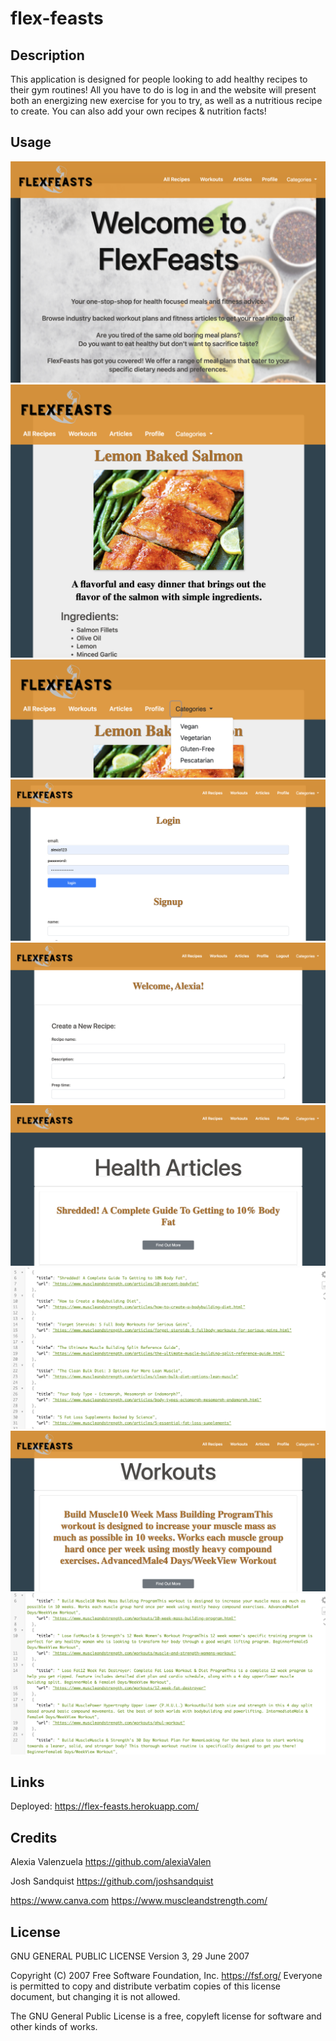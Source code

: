 # flex-feasts

## Description

This application is designed for people looking to add healthy recipes to their gym routines! All you have to do is log in and the website will present both an energizing new exercise for you to try, as well as a nutritious recipe to create. You can also add your own recipes & nutrition facts!

## Usage
![main-img](./public/images/readme/main.png)
![meal-img](./public/images/readme/meal.png)
![category-img](./public/images/readme/category.png)
![login-img](./public/images/readme/login.png)
![create-img](./public/images/readme/create.png)
![articles-img](./public/images/readme/articles.png)
![articles-api-img](./public/images/readme/articleendpoint.png)
![workouts-img](./public/images/readme/workouts.png)
![articles-api-img](./public/images/readme/workoutsendpoint.png)


## Links

Deployed: https://flex-feasts.herokuapp.com/

## Credits 

Alexia Valenzuela https://github.com/alexiaValen


Josh Sandquist https://github.com/joshsandquist

https://www.canva.com
https://www.muscleandstrength.com/


## License

GNU GENERAL PUBLIC LICENSE
                       Version 3, 29 June 2007

 Copyright (C) 2007 Free Software Foundation, Inc. <https://fsf.org/>
 Everyone is permitted to copy and distribute verbatim copies
 of this license document, but changing it is not allowed.

  The GNU General Public License is a free, copyleft license for
software and other kinds of works.